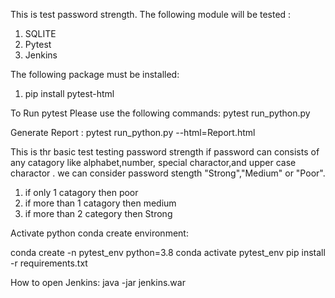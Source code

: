 This is test password strength.
The following module will be tested :
1) SQLITE
2) Pytest
3) Jenkins

The following package must be installed:
1) pip install pytest-html


To Run pytest Please use the following commands:
pytest run_python.py

Generate Report :
pytest run_python.py --html=Report.html

This is thr basic test testing password strength 
if password can consists  of any catagory like  alphabet,number, special charactor,and upper case charactor .
we can consider password stength "Strong","Medium" or "Poor".
  1) if only 1 catagory then poor
  2) if more than 1 catagory then medium
  3) if more than 2 category then Strong

Activate python conda create environment:

conda create -n pytest_env python=3.8
conda activate pytest_env
pip install -r requirements.txt


How to open Jenkins:
java -jar jenkins.war